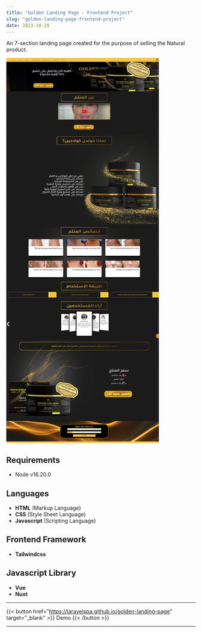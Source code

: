 ```yaml
---
title: "Golden Landing Page - Frontend Project"
slug: "golden-landing-page-frontend-project"
date: 2023-10-29
---
```

An 7-section landing page created for the purpose of selling the Natural product.

![Golden Landing Page](/img/portfolio/golden-landing-page/full-page.jpeg "Golden Landing Page")

## Requirements
- Node v16.20.0

## Languages
- **HTML** (Markup Language)
- **CSS** (Style Sheet Language)
- **Javascript** (Scripting Language)

## Frontend Framework
- **Tailwindcss**

## Javascript Library
- **Vue**
- **Nuxt**

---
{{< button href="https://laravelspa.github.io/golden-landing-page" target="_blank" >}}
Demo
{{< /button >}}

---